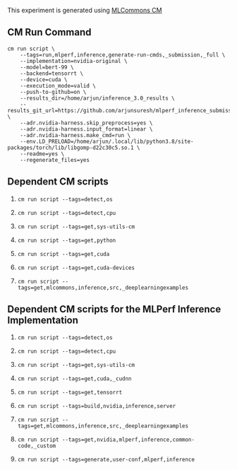 This experiment is generated using [MLCommons CM](https://github.com/mlcommons/ck)
## CM Run Command
```
cm run script \
	--tags=run,mlperf,inference,generate-run-cmds,_submission,_full \
	--implementation=nvidia-original \
	--model=bert-99 \
	--backend=tensorrt \
	--device=cuda \
	--execution_mode=valid \
	--push-to-github=on \
	--results_dir=/home/arjun/inference_3.0_results \
	--results_git_url=https://github.com/arjunsuresh/mlperf_inference_submissions_v3.0 \
	--adr.nvidia-harness.skip_preprocess=yes \
	--adr.nvidia-harness.input_format=linear \
	--adr.nvidia-harness.make_cmd=run \
	--env.LD_PRELOAD=/home/arjun/.local/lib/python3.8/site-packages/torch/lib/libgomp-d22c30c5.so.1 \
	--readme=yes \
	--regenerate_files=yes
```
## Dependent CM scripts 


1.  `cm run script --tags=detect,os`


2.  `cm run script --tags=detect,cpu`


3.  `cm run script --tags=get,sys-utils-cm`


4.  `cm run script --tags=get,python`


5.  `cm run script --tags=get,cuda`


6.  `cm run script --tags=get,cuda-devices`


7.  `cm run script --tags=get,mlcommons,inference,src,_deeplearningexamples`

## Dependent CM scripts for the MLPerf Inference Implementation


1. `cm run script --tags=detect,os`


2. `cm run script --tags=detect,cpu`


3. `cm run script --tags=get,sys-utils-cm`


4. `cm run script --tags=get,cuda,_cudnn`


5. `cm run script --tags=get,tensorrt`


6. `cm run script --tags=build,nvidia,inference,server`


7. `cm run script --tags=get,mlcommons,inference,src,_deeplearningexamples`


8. `cm run script --tags=get,nvidia,mlperf,inference,common-code,_custom`


9. `cm run script --tags=generate,user-conf,mlperf,inference`
